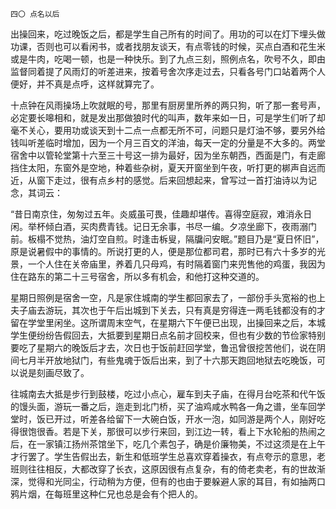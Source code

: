     四〇 点名以后 

   出操回来，吃过晚饭之后，都是学生自己所有的时间了。用功的可以在灯下埋头做功课，否则也可以看闲书，或者找朋友谈天，有点零钱的时候，买点白酒和花生米或是牛肉，吃喝一顿，也是一种快乐。到了九点三刻，照例点名，吹号不久，即由监督同着提了风雨灯的听差进来，按着号舍次序走过去，只看各号门口站着两个人便好，并不真是点呼，这样就算完了。

   十点钟在风雨操场上吹就眠的号，那里有厨房里所养的两只狗，听了那一套号声，必定要长嗥相和，就是发出那做狼时代的叫声，数年来如一日，可是学生们听了却毫不关心，要用功或谈天到十二点一点都无所不可，问题只是灯油不够，要另外给钱叫听差临时增加，因为一个月三百文的洋油，每天一定的分量是不大多的。两堂宿舍中以管轮堂第十六至三十号这一排为最好，因为坐东朝西，西面是门，有走廊挡住太阳，东窗外是空地，种着些杂树，夏天开窗坐到午夜，听打更的梆声自远而近，从窗下走过，很有点乡村的感觉。后来回想起来，曾写过一首打油诗以为记念，其词云：

   “昔日南京住，匆匆过五年。炎威虽可畏，佳趣却堪传。喜得空庭寂，难消永日闲。举杯倾白酒，买肉费青钱。记日无余事，书尽一编。夕凉坐廊下，夜雨溺门前。板榻不觉热，油灯空自煎。时逢击柝叟，隔牖问安眠。”题目乃是“夏日怀旧”，原是说暑假中的事情的。所说打更的人，便是那位都司君，那时已有六十多岁的光景，一个人住在关帝庙里，养着几只母鸡，有时隔着窗门来兜售他的鸡蛋，我因为住在路东的第二十三号宿舍，所以多有机会，和他打这种交道的。

   星期日照例是宿舍一空，凡是家住城南的学生都回家去了，一部份手头宽裕的也上夫子庙去游玩，其次也于午后出城到下关去，只有真是穷得连一两毛钱都没有的才留在学堂里闲坐。这所谓周末空气，在星期六下午便已出现，出操回来之后，本城学生便纷纷告假回去，大抵要到星期日点名前才回校来，但也有少数的节俭家特别要吃了星期六的晚饭后才去，次日也于饭前赶回学堂，鲁迅曾很挖苦他们，说在阴间七月半开放地狱门，有些鬼魂于饭后出来，到了十六那天跑回地狱去吃晚饭，可以说是刻画尽致了。

   往城南去大抵是步行到鼓楼，吃过小点心，雇车到夫子庙，在得月台吃茶和代午饭的馒头面，游玩一番之后，迤走到北门桥，买了油鸡咸水鸭各一角之谱，坐车回学堂时，饭已开过，听差各给留下一大碗白饭，开水一泡，如同游是两个人，刚好吃得很饱很香。若是下关，那很可以步行来回，到江边一转，看上下水轮船的热闹之后，在一家镇江扬州茶馆坐下，吃几个素包子，确是价廉物美，不过这须是在上午才行罢了。学生告假出去，新生和低班学生总喜欢穿着操衣，有点夸示的意思，老班则往往相反，大都改穿了长衣，这原因很有点复杂，有的倚老卖老，有的世故渐深，觉得和光同尘，行动稍为方便，但有的也由于要躲避人家的耳目，有如抽两口鸦片烟，在每班里这种仁兄也总是会有个把人的。

